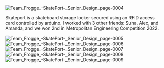 ![Team_Frogge_-_SkatePort_-_Senior_Design_page-0004](https://github.com/user-attachments/assets/0495250c-619d-4b6c-bb6a-4b9776ebae91)

Skateport is a skateboard storage locker secured using an RFID access card controlled by arduino. 
I worked with 3 other friends: Suha, Alec, and Amanda, and we won 2nd in Metropolitan Engineering Competition 2022.

![Team_Frogge_-_SkatePort_-_Senior_Design_page-0005](https://github.com/user-attachments/assets/3130a3b0-c54c-48ca-8677-6a9bee5860a4)
![Team_Frogge_-_SkatePort_-_Senior_Design_page-0006](https://github.com/user-attachments/assets/bc935b89-737a-4653-847c-b08f1faf46e7)
![Team_Frogge_-_SkatePort_-_Senior_Design_page-0007](https://github.com/user-attachments/assets/6ae26d49-8a87-471e-ba1c-7342cc79ca13)
![Team_Frogge_-_SkatePort_-_Senior_Design_page-0008](https://github.com/user-attachments/assets/c416f261-c6e0-403f-8c96-6a7ec2eb9872)
![Team_Frogge_-_SkatePort_-_Senior_Design_page-0009](https://github.com/user-attachments/assets/32d5b19f-e2b3-4c66-b42f-2f789cf29cab)
